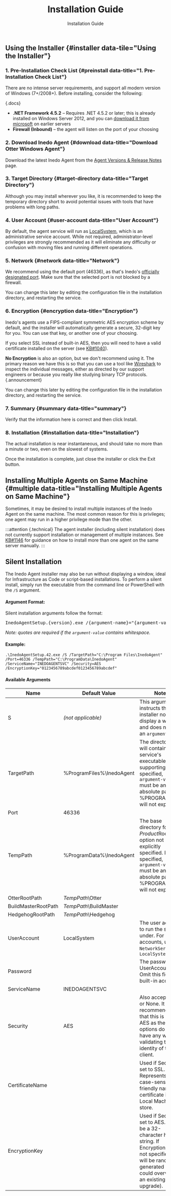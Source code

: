 ﻿---
title: Installation Guide
subtitle: Installation Guide
sequence: 10
keywords: inedo, inedo agent, installation

---
## Using the Installer {#installer data-tile="Using the Installer"}

 ### 1. Pre-Installation Check List {#preinstall data-title="1. Pre-Installation Check List"}

 There are no intense server requirements, and support all modern version of Windows (7+/2008+). Before installing, consider the following:

{.docs}
- **.NET Framework 4.5.2** – Requires .NET 4.5.2 or later; this is already installed on Windows Server 2012, and you can [download it from microsoft](https://www.microsoft.com/en-us/download/details.aspx?id=30653) on earlier servers
- **Firewall (Inbound)** – the agent will listen on the port of your choosing

### 2. Download Inedo Agent {#download data-title="Download Otter Windows Agent"}

Download the latest Inedo Agent from the [Agent Versions & Release Notes](/docs/inedoagent/versions) page.

### 3. Target Directory {#target-directory data-title="Target Directory"}

Although you may install wherever you like, it is recommended to keep the temporary directory short to avoid potential issues with tools that have problems with long paths.

### 4. User Account {#user-account data-title="User Account"}

By default, the agent service will run as [LocalSystem](https://msdn.microsoft.com/en-us/library/windows/desktop/ms677973(v=vs.85).aspx), which is an administrative service account. While not required, administrator-level privileges are strongly recommended as it will eliminate any difficulty or confusion with moving files and running different operations.

### 5. Network {#network data-title="Network"}

We recommend using the default port (46336), as that's Inedo's [officially designated port](http://iana.org/assignments/port-numbers). Make sure that the selected port is not blocked by a firewall.

You can change this later by editing the configuration file in the installation directory, and restarting the service.

### 6. Encryption {#encryption data-title="Encryption"}

Inedo's agents use a FIPS-compliant symmetric AES encryption scheme by default, and the installer will automatically generate a secure, 32-digit key for you. You can use that key, or another one of your choosing.

If you select SSL instead of built-in AES, then you will need to have a valid certificate installed on the server (see [KB#1040](https://inedo.com/support/kb/1040/securing-self-hosted-agents-using-ssl)).

**No Encryption** is also an option, but we don't recommend using it. The primary reason we have this is so that you can use a tool like [Wireshark](https://www.wireshark.org/) to inspect the individual messages, either as directed by our support engineers or because you really like studying binary TCP protocols.{.announcement}

You can change this later by editing the configuration file in the installation directory, and restarting the service.

### 7. Summary {#summary data-title="summary"}

Verify that the information here is correct and then click Install.

### 8. Installation {#installation data-title="Installation"}

The actual installation is near instantaneous, and should take no more than a minute or two, even on the slowest of systems.

Once the installation is complete, just close the installer or click the Exit button.

## Installing Multiple Agents on Same Machine {#multiple data-title="Installing Multiple Agents on Same Machine"}

Sometimes, it may be desired to install multiple instances of the Inedo Agent on the same machine. The most common reason for this is privileges; one agent may run in a higher privilege mode than the other.

:::attention {.technical}
The agent installer (including silent installation) does not currently support installation or management of multiple instances. See [KB#1146](https://inedo.com/support/kb/1146/installing-multiple-instances-of-inedoagent-on-a-single-machine) for guidance on how to install more than one agent on the same server manually.
:::

## Silent Installation

The Inedo Agent installer may also be run without displaying a window, ideal for Infrastructure as Code or script-based installations. To perform a silent install, simply run the executable from the command line or PowerShell with the `/S` argument.

#### Argument Format:

Silent installation arguments follow the format:

<pre>InedoAgentSetup.{version}.exe /{argument-name}="{argument-value}"</pre>

_Note: quotes are required if the `argument-value` contains whitespace._

#### Example:

    .\InedoAgentSetup.42.exe /S /TargetPath="C:\Program Files\InedoAgent" /Port=46336 /TempPath="C:\ProgramData\InedoAgent" /ServiceName="INEDOAGENTSVC" /Security=AES /EncryptionKey="0123456789abcdef0123456789abcdef"

#### Available Arguments

|Name|Default Value|Notes|
|--- |--- |--- |
|S|*(not applicable)*|This argument instructs the installer not to display a window, and does not have an `argument-value`|
|TargetPath|%ProgramFiles%\InedoAgent|The directory that will contain the service's executable and supporting files. If specified, `argument-value` must be an absolute path (i.e. %PROGRAMFILES will not expand)|
|Port|46336|
|TempPath|%ProgramData%\InedoAgent|The base directory for any *Product*RootPath option not explicitly specified. If specified, `argument-value` must be an absolute path (i.e. %PROGRAMDATA will not expand)|
|OtterRootPath|*TempPath*\Otter|
|BuildMasterRootPath|*TempPath*\BuildMaster|
|HedgehogRootPath|*TempPath*\Hedgehog|
|UserAccount|LocalSystem|The user account to run the service under. For built-in accounts, use `NetworkService` or `LocalSystem`|
|Password||The password for UserAccount. Omit this field for built-in accounts.|
|ServiceName|INEDOAGENTSVC|
|Security|AES|Also accepts SSL or None. It is recommended that this is left as AES as the other options do not have any way of validating the identity of the client.|
|CertificateName||Used if Security is set to SSL. Represents the case-sensitive friendly name of a certificate in the Local Machine store.|
|EncryptionKey||Used if Security is set to AES. Must be a 32-character hex string. If EncryptionKey is not specified, one will be randomly generated (which could overwrite an existing key on upgrade).|
